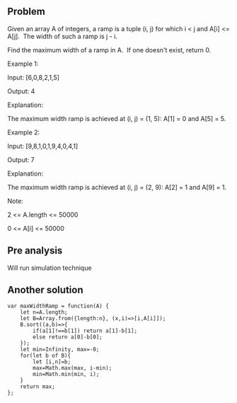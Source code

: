 ## Problem

Given an array A of integers, a ramp is a tuple (i, j) for which i < j and A[i] <= A[j].  The width of such a ramp is j - i.

Find the maximum width of a ramp in A.  If one doesn't exist, return 0.

Example 1:

Input: [6,0,8,2,1,5]

Output: 4

Explanation:

The maximum width ramp is achieved at (i, j) = (1, 5): A[1] = 0 and A[5] = 5.

Example 2:

Input: [9,8,1,0,1,9,4,0,4,1]

Output: 7

Explanation:

The maximum width ramp is achieved at (i, j) = (2, 9): A[2] = 1 and A[9] = 1.

Note:

2 <= A.length <= 50000

0 <= A[i] <= 50000

## Pre analysis

Will run simulation technique

## Another solution

    var maxWidthRamp = function(A) {
        let n=A.length;
        let B=Array.from({length:n}, (x,i)=>[i,A[i]]);
        B.sort((a,b)=>{
            if(a[1]!==b[1]) return a[1]-b[1];
            else return a[0]-b[0];
        });
        let min=Infinity, max=-0;
        for(let b of B){
            let [i,n]=b;
            max=Math.max(max, i-min);
            min=Math.min(min, i);
        }
        return max;
    };
